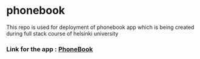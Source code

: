 # phonebook
This repo is used for deployment of phonebook app which is being created during full stack course of helsinki university

### Link for the app : [PhoneBook](https://phonebook-j8bl.onrender.com/)
